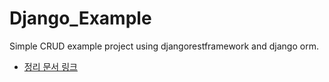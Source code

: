 # Django_Example
Simple CRUD example project using djangorestframework and django orm.

- [정리 문서 링크](https://github.com/sang-w0o/Study/tree/master/Backend%20Frameworks/Django)
